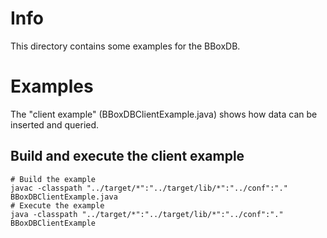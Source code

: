 # Info
This directory contains some examples for the BBoxDB. 

# Examples
The "client example" (BBoxDBClientExample.java) shows how data can be inserted and queried.

## Build and execute the client example

	# Build the example
	javac -classpath "../target/*":"../target/lib/*":"../conf":"." BBoxDBClientExample.java
	# Execute the example
	java -classpath "../target/*":"../target/lib/*":"../conf":"." BBoxDBClientExample

